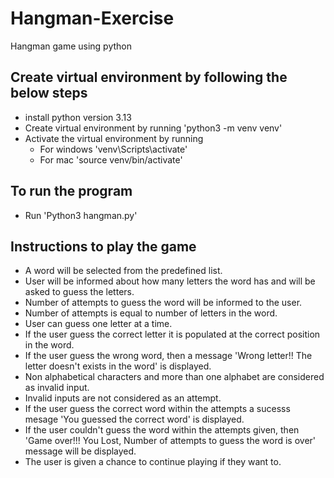 # Hangman-Exercise
Hangman game using python
## Create virtual environment by following the below steps
- install python version 3.13
- Create virtual environment by running 'python3 -m venv venv'
- Activate the virtual environment by running 
  - For windows 'venv\Scripts\activate'
  - For mac 'source venv/bin/activate'
## To run the program
- Run 'Python3 hangman.py'

## Instructions to play the game
- A word will be selected from the predefined list.
- User will be informed about how many letters the word has and will be asked to guess the letters.
- Number of attempts to guess the word will be informed to the user.
- Number of attempts is equal to number of letters in the word.
- User can guess one letter at a time.
- If the user guess the correct letter it is populated at the correct position in the word.
- If the user guess the wrong word, then a message 'Wrong letter!! The letter doesn't exists in the word' is displayed.
- Non alphabetical characters and more than one alphabet are considered as invalid input.
- Invalid inputs are not considered as an attempt.
- If the user guess the correct word within the attempts a sucesss mesage 'You guessed the correct word' is displayed.
- If the user couldn't guess the word within the attempts given, then 'Game over!!! You Lost, Number of attempts to guess the word is over' message will be displayed.
- The user is given a chance to continue playing if they want to.
  